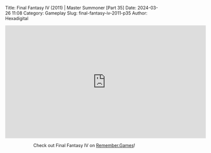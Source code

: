 Title: Final Fantasy IV (2011) | Master Summoner [Part 35]
Date: 2024-03-26 11:08
Category: Gameplay
Slug: final-fantasy-iv-2011-p35
Author: Hexadigital

<center><iframe src="https://www.youtube.com/embed/vauxMxmlTfM?feature=oembed" allow="accelerometer; autoplay; encrypted-media; gyroscope; picture-in-picture" width="640" height="360" frameborder="0"></iframe>

Check out Final Fantasy IV on [Remember.Games](https://remember.games/game/7757/final-fantasy-iv-the-complete-collection/)!</center>